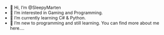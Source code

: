 - 👋 Hi, I’m @SleepyMarten
- 👀 I’m interested in Gaming and Programming.
- 🌱 I’m currently learning C# & Python.
- 💞️ I’m new to programming and still learning. You can find more about me here....<Link>

<!---
SleepyMarten/SleepyMarten is a ✨ special ✨ repository because its `README.md` (this file) appears on your GitHub profile.
You can click the Preview link to take a look at your changes.
--->
